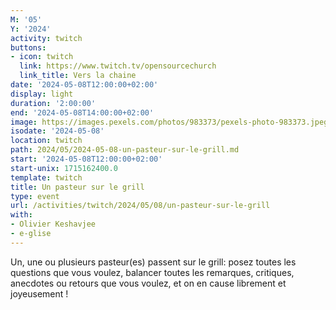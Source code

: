 ```yaml
---
M: '05'
Y: '2024'
activity: twitch
buttons:
- icon: twitch
  link: https://www.twitch.tv/opensourcechurch
  link_title: Vers la chaine
date: '2024-05-08T12:00:00+02:00'
display: light
duration: '2:00:00'
end: '2024-05-08T14:00:00+02:00'
image: https://images.pexels.com/photos/983373/pexels-photo-983373.jpeg
isodate: '2024-05-08'
location: twitch
path: 2024/05/2024-05-08-un-pasteur-sur-le-grill.md
start: '2024-05-08T12:00:00+02:00'
start-unix: 1715162400.0
template: twitch
title: Un pasteur sur le grill
type: event
url: /activities/twitch/2024/05/08/un-pasteur-sur-le-grill
with:
- Olivier Keshavjee
- e-glise
---
```

Un, une ou plusieurs pasteur(es) passent sur le grill: posez toutes les questions que vous voulez, balancer toutes les remarques, critiques, anecdotes ou retours que vous voulez, et on en cause librement et joyeusement !
